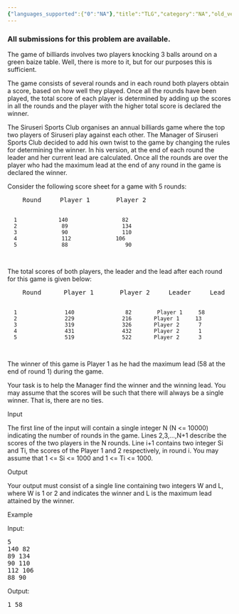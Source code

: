 ```yaml
---
{"languages_supported":{"0":"NA"},"title":"TLG","category":"NA","old_version":true,"problem_code":"TLG","tags":{"0":"NA"},"layout":"problem"}
---
```


<h3> All submissions for this problem are available. </h3><p>The game of billiards involves two players knocking 3 balls around on a green baize table. Well, there is more to it, but for our purposes this is sufficient.</p>
<p>The game consists of several rounds and in each round both players obtain a score, based on how well they played. Once all the rounds have been played, the total score of each player is determined by adding up the scores in all the rounds and the player with the higher total score is declared the winner.</p>
<p>The Siruseri Sports Club organises an annual billiards game where the top two players of Siruseri play against each other. The Manager of Siruseri Sports Club decided to add his own twist to the game by changing the rules for determining the winner. In his version, at the end of each round the leader and her current lead are calculated. Once all the rounds are over the player who had the maximum lead at the end of any round in the game is declared the winner.</p>
<p>Consider the following score sheet for a game with 5 rounds:</p>
<pre>    Round     Player 1       Player 2

      1             140                 82
      2              89                 134 
      3              90                 110 
      4              112              106
      5              88                  90 
</pre>
<p>The total scores of both players, the leader and the lead after each round for this game is given below:</p>
<pre>    Round      Player 1       Player 2     Leader     Lead

      1               140           	 82        Player 1     58
      2               229           	216       Player 1     13
      3               319           	326       Player 2      7
      4               431           	432       Player 2      1
      5               519           	522       Player 2      3
</pre>
<p>The winner of this game is Player 1 as he had the maximum lead (58 at the end of round 1) during the game.</p>
<p>Your task is to help the Manager find the winner and the winning lead. You may assume that the scores will be such that there will always be a single winner.  That is, there are no ties.</p>
<p>Input</p>
<p>The first line of the input will contain a single integer N (N     &lt;= 10000) indicating the number of rounds in the game.  Lines 2,3,...,N+1 describe the scores of the two players in the N rounds. Line i+1 contains two integer Si and Ti, the scores of the Player 1 and 2 respectively, in round i.  You may assume that 1 &lt;=     Si     &lt;= 1000 and 1     &lt;= Ti     &lt;= 1000.</p>
<p>Output</p>
<p>Your output must consist of a single line containing two integers W and L, where W is 1 or 2 and indicates the winner and L is the maximum lead attained by the winner.</p>
<p>Example</p>
<p>Input:</p>
<pre>5
140 82
89 134
90 110
112 106
88 90
</pre>
<p>Output:</p>
<pre>1 58
</pre>
<p></p>    